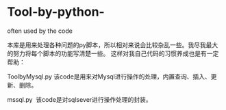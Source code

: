 # Tool-by-python-
often used by the code

本库是用来处理各种问题的py脚本，所以相对来说会比较杂乱一些。我尽我最大的努力将每个脚本的功能写清楚一些。
这样对我自己代码的习惯养成也是有一定帮助：

ToolbyMysql.py
  该code是用来对Mysql进行操作的处理，内置查询、插入、更新、删除。

mssql.py
  该code是对sqlsever进行操作处理的封装。
